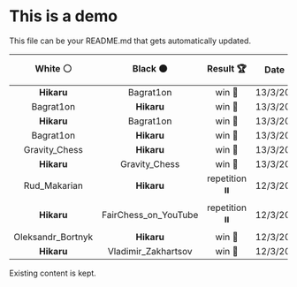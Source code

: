 # This is a demo

This file can be your README.md that gets automatically updated.

<!--START_SECTION:chessStats-->
<!-- Automatically generated with https://github.com/Balastrong/chess-stats-action -->

| White ⚪ | Black ⚫ | Result 🏆 | Date 📅 | Position 🗺️ |
|:---:|:---:|:---:|:---:|:---:|
| **Hikaru** | Bagrat1on | win 🥇 | 13/3/2024 | <a href="http://www.ee.unb.ca/cgi-bin/tervo/fen.pl?select=r1bq2k1/1p3Bp1/5n1p/2p5/p2pPR2/P2P4/1PP3PP/R2Q2K1 b - -">Link</a> |
| Bagrat1on | **Hikaru** | win 🥇 | 13/3/2024 | <a href="http://www.ee.unb.ca/cgi-bin/tervo/fen.pl?select=3r2k1/p2P1pp1/3Qpb2/3p3p/3p1B2/7P/1P3PPK/4q3 w - -">Link</a> |
| **Hikaru** | Bagrat1on | win 🥇 | 13/3/2024 | <a href="http://www.ee.unb.ca/cgi-bin/tervo/fen.pl?select=2kr2r1/1pp5/p2p4/3bnpp1/6P1/1P2NP2/PN2BK2/R6R b - -">Link</a> |
| Bagrat1on | **Hikaru** | win 🥇 | 13/3/2024 | <a href="http://www.ee.unb.ca/cgi-bin/tervo/fen.pl?select=8/8/7K/1B2Q3/1k6/8/8/2q5 w - -">Link</a> |
| Gravity_Chess | **Hikaru** | win 🥇 | 13/3/2024 | <a href="http://www.ee.unb.ca/cgi-bin/tervo/fen.pl?select=8/8/1R1nk2p/8/1P6/P3b3/8/6K1 w - -">Link</a> |
| **Hikaru** | Gravity_Chess | win 🥇 | 13/3/2024 | <a href="http://www.ee.unb.ca/cgi-bin/tervo/fen.pl?select=2rq1rk1/pp2bppp/4b3/8/1n1P4/4PNP1/PB3PBP/R2Q1RK1 b - -">Link</a> |
| Rud_Makarian | **Hikaru** | repetition ⏸️ | 12/3/2024 | <a href="http://www.ee.unb.ca/cgi-bin/tervo/fen.pl?select=8/2k5/3p4/1p1P4/1P2P2R/4r3/2K5/8 b - -">Link</a> |
| **Hikaru** | FairChess_on_YouTube | repetition ⏸️ | 12/3/2024 | <a href="http://www.ee.unb.ca/cgi-bin/tervo/fen.pl?select=8/5p2/2pk4/1n1p1p2/R2P1PP1/1r6/3K4/6R1 b - -">Link</a> |
| Oleksandr_Bortnyk | **Hikaru** | win 🥇 | 12/3/2024 | <a href="http://www.ee.unb.ca/cgi-bin/tervo/fen.pl?select=3r2r1/p2k1p1b/Ppp1p2P/5p2/3P1B2/1PP3n1/4R1K1/2R5 w - -">Link</a> |
| **Hikaru** | Vladimir_Zakhartsov | win 🥇 | 12/3/2024 | <a href="http://www.ee.unb.ca/cgi-bin/tervo/fen.pl?select=6k1/R3N3/7p/3p1n2/3P4/4P2P/2r1nPPK/5R2 b - -">Link</a> |

<!--END_SECTION:chessStats-->

Existing content is kept.
